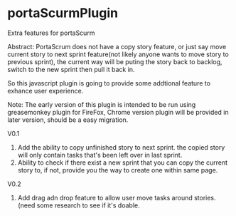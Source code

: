 portaScurmPlugin
================

Extra features for portaScurm

Abstract:
PortaScrum does not have a copy story feature, or just say move current story to next sprint feature(not likely anyone
wants to move story to previous sprint), the current way will be puting the story back to backlog, switch to the new sprint
then pull it back in.

So this javascript plugin is going to provide some addtional feature to exhance user experience.

Note: The early version of this plugin is intended to be run using greasemonkey plugin for FireFox, Chrome version plugin will be provided in later version, should be a easy migration.


V0.1

1. Add the ability to copy unfinished story to next sprint.
  the copied story will only contain tasks that's been left over in last sprint.
2. Ability to check if there exist a new sprint that you can copy the current story to, if not, provide you the way to create one within same page.
   
   
V0.2

1. Add drag adn drop feature to allow user move tasks around stories. (need some research to see if it's doable.
